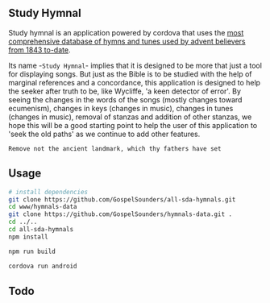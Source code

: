 ## Study Hymnal
Study hymnal is an application powered by cordova that uses the [most comprehensive database of hymns and tunes used by advent believers from 1843 to-date](https://github.com/GospelSounders/hymnals-data).

Its name -`Study Hymnal`- implies that it is designed to be more that just a tool for displaying songs. But just as the Bible is to be studied with the help of marginal references and a concordance, this application is designed to help the seeker after truth to be, like Wycliffe, 'a keen detector of error'. By seeing the changes in the words of the songs (mostly changes toward ecumenism), changes in keys (changes in music), changes in tunes (changes in music), removal of stanzas and addition of other stanzas, we hope this will be a good starting point to help the user of this application to 'seek the old paths' as we continue to add other features. 

`Remove not the ancient landmark, which thy fathers have set`


## Usage


``` bash
# install dependencies
git clone https://github.com/GospelSounders/all-sda-hymnals.git
cd www/hymnals-data
git clone https://github.com/GospelSounders/hymnals-data.git .
cd ../..
cd all-sda-hymnals
npm install

npm run build

cordova run android
```

## Todo

